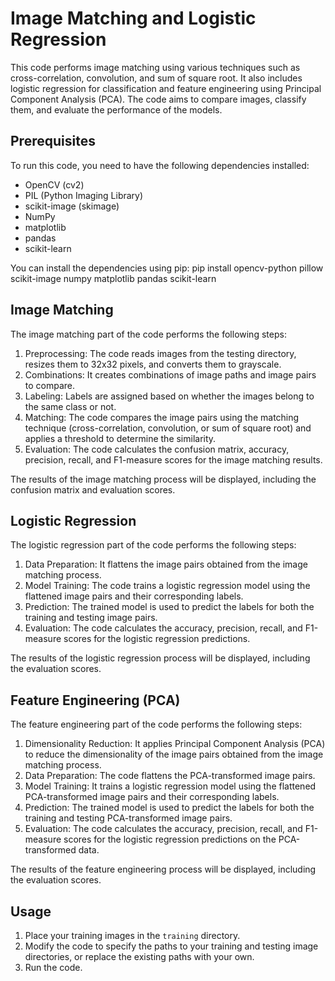 # Image Matching and Logistic Regression

This code performs image matching using various techniques such as cross-correlation, convolution, and sum of square root. It also includes logistic regression for classification and feature engineering using Principal Component Analysis (PCA). The code aims to compare images, classify them, and evaluate the performance of the models.

## Prerequisites

To run this code, you need to have the following dependencies installed:

- OpenCV (cv2)
- PIL (Python Imaging Library)
- scikit-image (skimage)
- NumPy
- matplotlib
- pandas
- scikit-learn

You can install the dependencies using pip:
pip install opencv-python pillow scikit-image numpy matplotlib pandas scikit-learn
## Image Matching

The image matching part of the code performs the following steps:

1. Preprocessing: The code reads images from the testing directory, resizes them to 32x32 pixels, and converts them to grayscale.
2. Combinations: It creates combinations of image paths and image pairs to compare.
3. Labeling: Labels are assigned based on whether the images belong to the same class or not.
4. Matching: The code compares the image pairs using the matching technique (cross-correlation, convolution, or sum of square root) and applies a threshold to determine the similarity.
5. Evaluation: The code calculates the confusion matrix, accuracy, precision, recall, and F1-measure scores for the image matching results.

The results of the image matching process will be displayed, including the confusion matrix and evaluation scores.

## Logistic Regression

The logistic regression part of the code performs the following steps:

1. Data Preparation: It flattens the image pairs obtained from the image matching process.
2. Model Training: The code trains a logistic regression model using the flattened image pairs and their corresponding labels.
3. Prediction: The trained model is used to predict the labels for both the training and testing image pairs.
4. Evaluation: The code calculates the accuracy, precision, recall, and F1-measure scores for the logistic regression predictions.

The results of the logistic regression process will be displayed, including the evaluation scores.

## Feature Engineering (PCA)

The feature engineering part of the code performs the following steps:

1. Dimensionality Reduction: It applies Principal Component Analysis (PCA) to reduce the dimensionality of the image pairs obtained from the image matching process.
2. Data Preparation: The code flattens the PCA-transformed image pairs.
3. Model Training: It trains a logistic regression model using the flattened PCA-transformed image pairs and their corresponding labels.
4. Prediction: The trained model is used to predict the labels for both the training and testing PCA-transformed image pairs.
5. Evaluation: The code calculates the accuracy, precision, recall, and F1-measure scores for the logistic regression predictions on the PCA-transformed data.

The results of the feature engineering process will be displayed, including the evaluation scores.

## Usage

1. Place your training images in the `training` directory.
2. Modify the code to specify the paths to your training and testing image directories, or replace the existing paths with your own.
3. Run the code.
